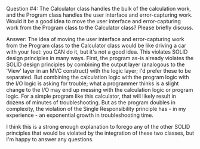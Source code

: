 Question #4: The Calculator class handles the bulk of the calculation work, and the Program class handles
the user interface and error-capturing work. Would it be a good idea to move the user interface
and error-capturing work from the Program class to the Calculator class? Please briefly discuss.

Answer: The idea of moving the user interface and error-capturing work from the Program class to the Calculator class
would be like driving a car with your feet: you CAN do it, but it's not a good idea. This violates SOLID design 
principles in many ways. First, the program as-is already violates the SOLID design principles by combining the 
output layer (analogous to the 'View' layer in an MVC construct) with the logic layer; I'd prefer these to be 
separated. But combining the calculation logic with the program logic with the I/O logic is asking for trouble;
what a programmer thinks is a slight change to the I/O may end up messing with the calculation logic or program 
logic. For a simple program like this calculator, that will likely result in dozens of minutes of troubleshooting.
But as the program doubles in complexity, the violation of the Single Responsibility principle has - in my
experience - an exponential growth in troubleshooting time.

I think this is a strong enough explanation to forego any of the other SOLID principles that would be violated
by the integration of these two classes, but I'm happy to answer any questions.
